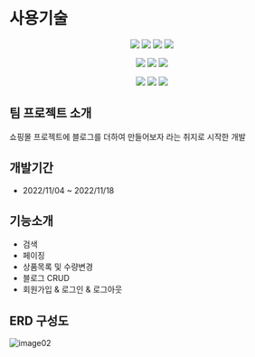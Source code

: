 # 사용기술
<div align="center">
	<img src="https://img.shields.io/badge/Java-007396?style=flat&logo=Java&logoColor=white" />
	<img src="https://img.shields.io/badge/HTML5-E34F26?style=flat&logo=HTML5&logoColor=white" />
	<img src="https://img.shields.io/badge/CSS3-1572B6?style=flat&logo=CSS3&logoColor=white" />
  <img src="https://img.shields.io/badge/JavaScript-F7DF1E?style=flat&logo=JavaScript&logoColor=white"/><p>
  <img src="https://img.shields.io/badge/Spring Boot-6DB33F?style=flat&logo=Spring Boot&logoColor=white"/>
  <img src="https://img.shields.io/badge/Spring Security-6DB33F?style=flat&logo=Spring Security&logoColor=white"/>
  <img src="https://img.shields.io/badge/JPA-6DB33F?style=flat&logo=JPA&logoColor=white" /><p>
  <img src="https://img.shields.io/badge/MariaDB-003545?style=flat&logo=MariaDB&logoColor=white"/>
  <img src="https://img.shields.io/badge/Apache Tomcat-F8DC75?style=flat&logo=Apache Tomcat&logoColor=white"/>
  <img src="https://img.shields.io/badge/Bootstrap-7952B3?style=flat&logo=Bootstrap&logoColor=white"/>
</div>



## 팀 프로젝트 소개
쇼핑몰 프로젝트에 블로그를 더하여 만들어보자 라는 취지로 시작한 개발

## 개발기간
- 2022/11/04 ~ 2022/11/18

## 기능소개
- 검색
- 페이징
- 상품목록 및 수량변경
- 블로그 CRUD
- 회원가입 & 로그인 & 로그아웃

## ERD 구성도

![image02](https://user-images.githubusercontent.com/38849788/224592738-d711c2dd-14bb-468a-86fc-9d9891fa90e4.png)
